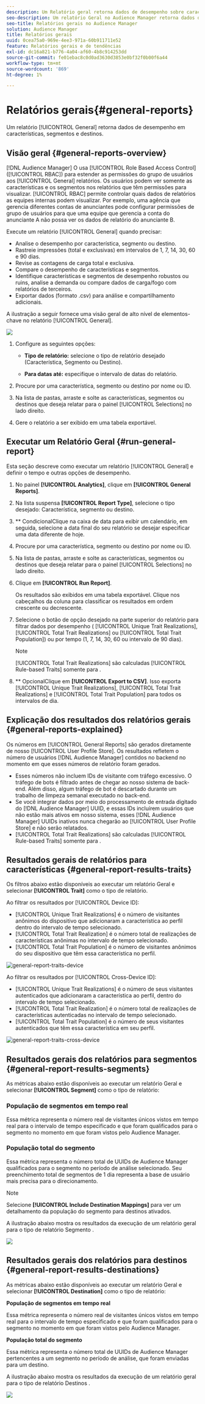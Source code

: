 ```yaml
---
description: Um Relatório geral retorna dados de desempenho sobre características, segmentos e destinos.
seo-description: Um relatório Geral no Audience Manager retorna dados de desempenho em características, segmentos e destinos.
seo-title: Relatórios gerais no Audience Manager
solution: Audience Manager
title: Relatórios gerais
uuid: 0cea75a0-969e-4ee3-971a-60b911711e52
feature: Relatórios gerais e de tendências
exl-id: dc16a821-b776-4a04-af60-4b8c914253dd
source-git-commit: fe01ebac8c0d0ad3630d3853e0bf32f0b00f6a44
workflow-type: tm+mt
source-wordcount: '869'
ht-degree: 1%

---
```


# Relatórios gerais{#general-reports}

Um relatório [!UICONTROL General] retorna dados de desempenho em características, segmentos e destinos.

## Visão geral {#general-reports-overview}

<!-- 

c_general_reports.xml

 -->

[!DNL Audience Manager] O usa  [!UICONTROL Role Based Access Control] ([!UICONTROL RBAC]) para estender as permissões do grupo de usuários aos  [!UICONTROL General] relatórios. Os usuários podem ver somente as características e os segmentos nos relatórios que têm permissões para visualizar. [!UICONTROL RBAC] permite controlar quais dados de relatórios as equipes internas podem visualizar. Por exemplo, uma agência que gerencia diferentes contas de anunciantes pode configurar permissões de grupo de usuários para que uma equipe que gerencia a conta do anunciante A não possa ver os dados de relatório do anunciante B.

Execute um relatório [!UICONTROL General] quando precisar:

* Analise o desempenho por característica, segmento ou destino.
* Rastreie impressões (total e exclusivas) em intervalos de 1, 7, 14, 30, 60 e 90 dias.
* Revise as contagens de carga total e exclusiva.
* Compare o desempenho de características e segmentos.
* Identifique características e segmentos de desempenho robustos ou ruins, analise a demanda ou compare dados de carga/fogo com relatórios de terceiros.
* Exportar dados (formato .csv) para análise e compartilhamento adicionais.

A ilustração a seguir fornece uma visão geral de alto nível de elementos-chave no relatório [!UICONTROL General].

![](assets/general_reports.png)

1. Configure as seguintes opções:

   * **Tipo de relatório:** selecione o tipo de relatório desejado (Característica, Segmento ou Destino).

   * **Para datas até:** especifique o intervalo de datas do relatório.

2. Procure por uma característica, segmento ou destino por nome ou ID.
3. Na lista de pastas, arraste e solte as características, segmentos ou destinos que deseja relatar para o painel [!UICONTROL Selections] no lado direito.
4. Gere o relatório a ser exibido em uma tabela exportável.

## Executar um Relatório Geral {#run-general-report}

Esta seção descreve como executar um relatório [!UICONTROL General] e definir o tempo e outras opções de desempenho.

<!-- 

t_run_general_report.xml

 -->

1. No painel **[!UICONTROL Analytics]**, clique em **[!UICONTROL General Reports]**.
1. Na lista suspensa **[!UICONTROL Report Type]**, selecione o tipo desejado: Característica, segmento ou destino.
1. ** CondicionalClique na caixa de data para exibir um calendário, em seguida, selecione a data final do seu relatório se desejar especificar uma data diferente de hoje.
1. Procure por uma característica, segmento ou destino por nome ou ID.
1. Na lista de pastas, arraste e solte as características, segmentos ou destinos que deseja relatar para o painel [!UICONTROL Selections] no lado direito.
1. Clique em **[!UICONTROL Run Report]**.

   Os resultados são exibidos em uma tabela exportável. Clique nos cabeçalhos da coluna para classificar os resultados em ordem crescente ou decrescente.
1. Selecione o botão de opção desejado na parte superior do relatório para filtrar dados por desempenho ( [!UICONTROL Unique Trait Realizations], [!UICONTROL Total Trait Realizations] ou [!UICONTROL Total Trait Population]) ou por tempo (1, 7, 14, 30, 60 ou intervalo de 90 dias).

   >[!NOTE]
   >
   >[!UICONTROL Total Trait Realizations] são calculadas  [!UICONTROL Rule-based Traits] somente para .

1. ** OpcionalClique em  **[!UICONTROL Export to CSV]**. Isso exporta [!UICONTROL Unique Trait Realizations], [!UICONTROL Total Trait Realizations] e [!UICONTROL Total Trait Population] para todos os intervalos de dia.

## Explicação dos resultados dos relatórios gerais {#general-reports-explained}

Os números em [!UICONTROL General Reports] são gerados diretamente de nosso [!UICONTROL User Profile Store]. Os resultados refletem o número de usuários [!DNL Audience Manager] contidos no backend no momento em que esses números de relatório foram gerados.

* Esses números não incluem IDs de visitante com tráfego excessivo. O tráfego de bots é filtrado antes de chegar ao nosso sistema de back-end. Além disso, algum tráfego de bot é descartado durante um trabalho de limpeza semanal executado no back-end.
* Se você integrar dados por meio do processamento de entrada digitado do [!DNL Audience Manager] UUID, e essas IDs incluírem usuários que não estão mais ativos em nosso sistema, esses [!DNL Audience Manager] UUIDs inativos nunca chegarão ao [!UICONTROL User Profile Store] e não serão relatados.
* [!UICONTROL Total Trait Realizations] são calculadas  [!UICONTROL Rule-based Traits] somente para .

## Resultados gerais de relatórios para características {#general-report-results-traits}

Os filtros abaixo estão disponíveis ao executar um relatório Geral e selecionar **[!UICONTROL Trait]** como o tipo de relatório.

Ao filtrar os resultados por [!UICONTROL Device ID]:

* [!UICONTROL Unique Trait Realizations] é o número de visitantes anônimos do dispositivo que adicionaram a característica ao perfil dentro do intervalo de tempo selecionado.
* [!UICONTROL Total Trait Realization] é o número total de realizações de características anônimas no intervalo de tempo selecionado.
* [!UICONTROL Total Trait Population] é o número de visitantes anônimos do seu dispositivo que têm essa característica no perfil.

![general-report-traits-device](assets/general-report-traits-deviceid.png)

Ao filtrar os resultados por [!UICONTROL Cross-Device ID]:

* [!UICONTROL Unique Trait Realizations] é o número de seus visitantes autenticados que adicionaram a característica ao perfil, dentro do intervalo de tempo selecionado.
* [!UICONTROL Total Trait Realization] é o número total de realizações de características autenticadas no intervalo de tempo selecionado.
* [!UICONTROL Total Trait Population] é o número de seus visitantes autenticados que têm essa característica em seu perfil.

![general-report-traits-cross-device](assets/general-report-traits-cross-device.png)

<!-- 
### Unique Trait Realizations

This metric represents the unique number of [Audience Manager Unique User IDs (UUID)](../reference/ids-in-aam.md) that qualified for the trait in your selected time range. For example, if a user visited your homepage three times on 10/1, you would see one Unique Trait Realization.

### Total Trait Realizations

This metric represents the total amount of trait fires for the trait in your selected time range. For example, if a user visited your homepage, then navigated to your tech news and your sports news sections, they would appear in the General Report as three total trait realizations, and one unique trait realization.

### Total Trait Population

This metric represents the total amount of Audience Manager UUIDs that are currently qualified for the trait. Use this number to understand the total amount of users you could use for segmentation and targeting. Typically, users remain part of a trait for [120 days](../features/traits/create-onboarded-rule-based-traits.md#set-expiration-interval). For example, a user visiting your homepage three times today and never returning afterwards, would remain as a user in this population every day until 120 days from now. At the 120 day mark, they would be removed from the population. Read our [Trait and Segment Qualification Reference](../features/traits/trait-and-segment-qualification-reference.md) for more examples on the difference between Unique Trait Realizations and Total Trait Population.

The illustration below shows the results of running a general report for the Trait report type. -->
<!-- 
![](assets/general_reports_metrics.png) -->


## Resultados gerais dos relatórios para segmentos {#general-report-results-segments}

As métricas abaixo estão disponíveis ao executar um relatório Geral e selecionar **[!UICONTROL Segment]** como o tipo de relatório:

### População de segmentos em tempo real

Essa métrica representa o número real de visitantes únicos vistos em tempo real para o intervalo de tempo especificado e que foram qualificados para o segmento no momento em que foram vistos pelo Audience Manager.

### População total do segmento

Essa métrica representa o número total de UUIDs de Audience Manager qualificados para o segmento no período de análise selecionado. Seu preenchimento total de segmentos de 1 dia representa a base de usuário mais precisa para o direcionamento.

>[!NOTE]
>
>Selecione **[!UICONTROL Include Destination Mappings]** para ver um detalhamento da população do segmento para destinos ativados.

A ilustração abaixo mostra os resultados da execução de um relatório geral para o tipo de relatório Segmento .

![](assets/general_reports_segment_metrics.png)

## Resultados gerais dos relatórios para destinos {#general-report-results-destinations}

As métricas abaixo estão disponíveis ao executar um relatório Geral e selecionar **[!UICONTROL Destination]** como o tipo de relatório:

**População de segmentos em tempo real**

Essa métrica representa o número real de visitantes únicos vistos em tempo real para o intervalo de tempo especificado e que foram qualificados para o segmento no momento em que foram vistos pelo Audience Manager.

**População total do segmento**

Essa métrica representa o número total de UUIDs de Audience Manager pertencentes a um segmento no período de análise, que foram enviadas para um destino.

A ilustração abaixo mostra os resultados da execução de um relatório geral para o tipo de relatório Destinos .

![](assets/general_reports_destinations.png)
